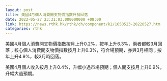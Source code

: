 ```yaml
---
layout: post
title: 美國4月個人消費開支物價指數升勢回落
date: 2022-05-27 23:31:03.000000000 +08:00
link: https://news.rthk.hk/rthk/ch/component/k2/1650523-20220527.htm
categories: rthk
---
```


美國4月個人消費開支物價指數按月上升0.2%，按年上升6.3%，兩者都較3月回落；核心個人消費開支物價指數按月上升0.3%，符合場預期，亦與3月相同；按年上升4.9%，較3月時回落。

美國4月個人收入按月上升0.4%，升幅小過市場預期；個人開支按月上升0.9%，升幅大過預期。
